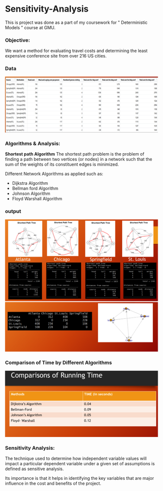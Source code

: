 # Sensitivity-Analysis

This is project was done as a part of my coursework for " Deterministic Models " course at GMU.

### Objective:
We want a method for evaluating travel costs and determining the least expensive conference site from over 216 US cities.

### Data
![data pic](Pics/Datasetsnap.PNG)


### Algorithms & Analysis:

**Shortest path Algorithm**
The shortest path problem is the problem of finding a path between two vertices (or nodes) in a network such that the sum of the weights of its constituent edges is minimized.

Different Network Algorithms as applied such as:
- Dijkstra Algorithm
- Bellman ford Algorithm
- Johnson Algorithm
- Floyd Warshall Algorithm

### output
![data pic2](Pics/outputBellmanFord.PNG)
![data pic3](Pics/OutputDijkstra.PNG)

### Comparison of Time by Different Algorithms
![data pic4](Pics/Timecomparision.PNG)

### Sensitivity Analysis:
The technique used to determine how independent variable values will impact a particular dependent variable under a given set of assumptions is defined as sensitive analysis.

Its importance is that it helps in identifying the key variables that are major influence in the cost and benefits of the project.
